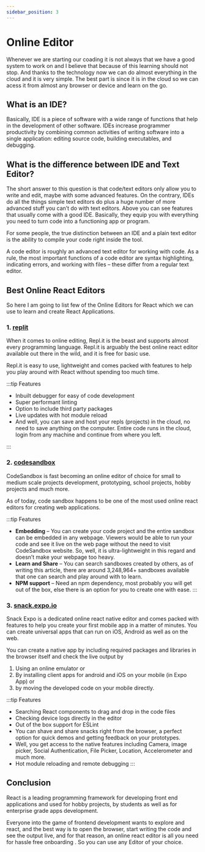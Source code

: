 ```yaml
---
sidebar_position: 3
---
```


# Online Editor

Whenever we are starting our coading it is not always that we have a good system to work on and I believe that because of this learning should not stop. And thanks to the technology now we can do almost everything in the cloud and it is very simple. The best part is since it is in the cloud so we can acess it from almost any browser or device and learn on the go.

## What is an IDE?
Basically, IDE is a piece of software with a wide range of functions that help in the development of other software. IDEs increase programmer productivity by combining common activities of writing software into a single application: editing source code, building executables, and debugging.

## What is the difference between IDE and Text Editor?
The short answer to this question is that code/text editors only allow you to write and edit, maybe with some advanced features. On the contrary, IDEs do all the things simple text editors do plus a huge number of more advanced stuff you can’t do with text editors. Above you can see features that usually come with a good IDE. Basically, they equip you with everything you need to turn code into a functioning app or program.

For some people, the true distinction between an IDE and a plain text editor is the ability to compile your code right inside the tool.

A code editor is roughly an advanced text editor for working with code. As a rule, the most important functions of a code editor are syntax highlighting, indicating errors, and working with files – these differ from a regular text editor. 

## Best Online React Editors
So here I am going to list few of the Online Editors for React which we can use to learn and create React Applications.

### 1. [replit](https://replit.com/)
When it comes to online editing, Repl.it is the beast and supports almost every programming language. Repl.it is arguably the best online react editor available out there in the wild, and it is free for basic use.

Repl.it is easy to use, lightweight and comes packed with features to help you play around with React without spending too much time. 

:::tip Features

- Inbuilt debugger for easy of code development
- Super performant linting
- Option to include third party packages
- Live updates with hot module reload
- And well, you can save and host your repls (projects) in the cloud, no need to save anything on the computer. Entire code runs in the cloud, login from any machine and continue from where you left. 

:::

### 2. [codesandbox](https://codesandbox.io)
CodeSandbox is fast becoming an online editor of choice for small to medium scale projects development, prototyping, school projects, hobby projects and much more. 

As of today, code sandbox happens to be one of the most used online react editors for creating web applications. 

:::tip Features
- **Embedding** – You can create your code project and the entire sandbox can be embedded in any webpage. Viewers would be able to run your code and see it live on the web page without the need to visit CodeSandbox website. So, well, it is ultra-lightweight in this regard and doesn’t make your webpage too heavy.
- **Learn and Share** – You can search sandboxes created by others, as of writing this article, there are around 3,248,964+ sandboxes available that one can search and play around with to learn. 
- **NPM support** – Need an npm dependency, most probably you will get out of the box, else there is an option for you to create one with ease. 
:::

### 3. [snack.expo.io](https://snack.expo.io) 
Snack Expo is a dedicated online react native editor and comes packed with features to help you create your first mobile app in a matter of minutes. You can create universal apps that can run on iOS, Android as well as on the web. 

You can create a native app by including required packages and libraries in the browser itself and check the live output by 
1. Using an online emulator or  
2. By installing client apps for android and iOS on your mobile (in Expo App) or  
3. by moving the developed code on your mobile directly. 

:::tip Features
- Searching React components to drag and drop in the code files
- Checking device logs directly in the editor
- Out of the box support for ESLint
- You can shave and share snacks right from the browser, a perfect option for quick demos and getting feedback on your prototypes.  
- Well, you get access to the native features including Camera, image picker, Social Authentication, File Picker, Location, Accelerometer and much more. 
- Hot module reloading and remote debugging
:::

## Conclusion
React is a leading programming framework for developing front end applications and used for hobby projects, by students as well as for enterprise grade apps development. 

Everyone into the game of frontend development wants to explore and react, and the best way is to open the browser, start writing the code and see the output live, and for that reason, an online react editor is all you need for hassle free onboarding . So you can use any Editor of your choice.
